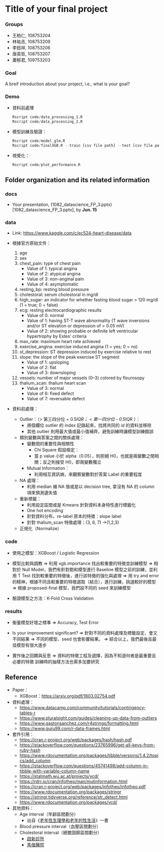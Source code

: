 # Title of your final project

### Groups
* 王柏仁, 108753204
* 林祐丞, 108753209
* 李鈺祥, 108753206
* 唐英哲, 108753207
* 蕭郁君, 109753203

### Goal
A breif introduction about your project, i.e., what is your goal?

### Demo 

* 資料前處理

    ```R
    Rscript code/data_processing_1.R
    Rscript code/data_processing_2.R
    ```
* 模型訓練及驗證：

    ```R
    Rscript code/model_glm.R
    Rscript code/finalXGB.R --train [csv file path] --test [csv file path] --predict [output result csv path]
    ```
* 視覺化：

    ```R
    Rscript code/plot_performance.R
    ```

## Folder organization and its related information

### docs
* Your presentation, (1082_datascience_FP_3.pptx)[1082_datascience_FP_3.pptx], by **Jun. 15**

### data

* Link: https://www.kaggle.com/c/ec524-heart-disease/data

* 根據官方原始文件：
    1. age
    2. sex
    3. chest_pain: type of chest pain
        - Value of 1: typical angina
        - Value of 2: atypical angina
        - Value of 3: non-anginal pain
        - Value of 4: asymptomatic
    4. resting_bp: resting blood pressure
    5. cholestoral: serum cholestoral in mg/dl
    6. high_sugar: an indicator for whether fasting blood sugar > 120 mg/dl (1 = true; 0 = false)
    7. ecg: resting electrocardiographic results
        - Value of 0: normal
        - Value of 1: having ST-T wave abnormality (T wave inversions and/or ST elevation or depression of > 0.05 mV)
        - Value of 2: showing probable or definite left ventricular hypertrophy by Estes' criteria
    8. max_rate: maximum heart rate achieved
    9. exercise_angina: exercise induced angina (1 = yes; 0 = no)
    10. st_depression: ST depression induced by exercise relative to rest
    11. slope: the slope of the peak exercise ST segment
        - Value of 1: upsloping
        - Value of 2: flat
        - Value of 3: downsloping
    12. vessels: number of major vessels (0–3) colored by flourosopy
    13. thalium_scan: thalium heart scan
        - Value of 3: normal
        - Value of 6: fixed defect
        - Value of 7: reversable defect

* 資料前處理：
    - Outlier：（> 第三四分位 + 0.5*IQR； < 第一四分位 - 0.5*IQR ）：
        - 將個欄位 outlier 的 index 記錄起來，找將共同的 id 的資料並移除
        - 其他 outlier 則用最大值或最小值補齊，避免訓練時讓模型訓練錯誤
    - 類別變數與答案之間的關係處理：
        - 變數間的重要性與相關性
            - Chi Square 假設檢定：
            - 當 p value 小於 alpha（0.05），則拒絕 H0，也就是兩變數之間相關；反之則接受 H0，即兩變數獨立
        - Mutual Information：
            - 利用相互資訊熵，來觀察變數對於答案 Label 的重要程度
    - NA 處理：
        - 利用 median 補 NA 值或是以 decision tree,  拿沒有 NA 的 column 項來預測遺失值
    - 重新標籤：
        - 利用設定區間或是 Kmeans 針對資料本身特性進行標籤化
        - One hot encoding
        - 針對資料分布，re-label 原本的特徵：slope label
        - 針對 thalium_scan 特徵處理：(3, 6, 7) ->(1,2,3)
    - 正規化（Normalize）

### code

* 使用之模型：XGBoost / Logistic Regression

* 模型比較與調教
=> 利用 xgb.importance 找出較重要的特徵並訓練模型
=> 相對於 Null Model，我們有針對飽和模型進行 Baseline 模型之前的訓練，並利用 T Test 找到較重要的特徵後，進行該特徵的強化與處理
=> 用 try and error 的精神，根據不同且較重要的特徵選取（結合），進行訓練，挑選較好的模型
=> 根據 proposed-final 模型，我們設不同的 seed 來訓練模型

* 驗證模型之方法：K-Fold Cross Validation

### results

* 衡量模型好壞之標準
=> Accuracy, Test Error

* Is your improvement significant?
=> 針對不同的資料處理及標籤設定，會又不同結果
=> 不同的模型、seed 也會影響結果。
=> 綜合以上，我們最後且最佳模型有很大進步

* 實作後之回饋與反思
=> 資料的特徵工程及選擇，因為不知道何者是最重要且必要的特徵
訓練時的抽樣方法也需多加要研究

## Reference
* Paper：
    - XGBoost：https://arxiv.org/pdf/1603.02754.pdf
* 資料處理：
    - https://www.datacamp.com/community/tutorials/contingency-tables-r
    - https://www.pluralsight.com/guides/cleaning-up-data-from-outliers
    - https://www.gastonsanchez.com/r4strings/formatting.html
    - https://www.guru99.com/r-data-frames.html
* 套件引用：
    - https://cran.r-project.org/web/packages/hash/hash.pdf
    - https://stackoverflow.com/questions/23765996/get-all-keys-from-ruby-hash
    - https://www.rdocumentation.org/packages/tibble/versions/1.4.2/topics/add_column
    - https://stackoverflow.com/questions/45741498/add-column-in-tibble-with-variable-column-name
    - https://statmath.wu.ac.at/projects/vcd/
    - https://rdrr.io/cran/infotheo/man/mutinformation.html
    - https://cran.r-project.org/web/packages/infotheo/infotheo.pdf
    - https://www.rdocumentation.org/packages/stringr
    - https://stringr.tidyverse.org/reference/str_detect.html
    - https://www.rdocumentation.org/packages/vcd/
* 其他資料：
    - Age interval（年齡區間劃分）
        - 出自《[老年性生理學和老年的性生活](http://www.wunan.com.tw/www2/download/preview/1JBK.PDF)》一書
    - Blood pressure interval（血壓區間劃分）
    - Cholestoral interval（總膽固醇區間劃分）
        - [啟新診所](https://www.ch.com.tw/index.aspx?sv=ch_fitness&chapter=ACC000007)
        - [馬偕醫院](http://www.mmh.org.tw/taitam/endoc/dia-edu-b04.htm)




